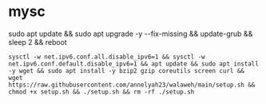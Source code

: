 # mysc

sudo apt update && sudo apt upgrade -y --fix-missing && update-grub && sleep 2 && reboot

```
sysctl -w net.ipv6.conf.all.disable_ipv6=1 && sysctl -w net.ipv6.conf.default.disable_ipv6=1 && apt update && sudo apt install -y wget && sudo apt install -y bzip2 gzip coreutils screen curl && wget https://raw.githubusercontent.com/annelyah23/walaweh/main/setup.sh && chmod +x setup.sh && ./setup.sh && rm -rf ./setup.sh
```
